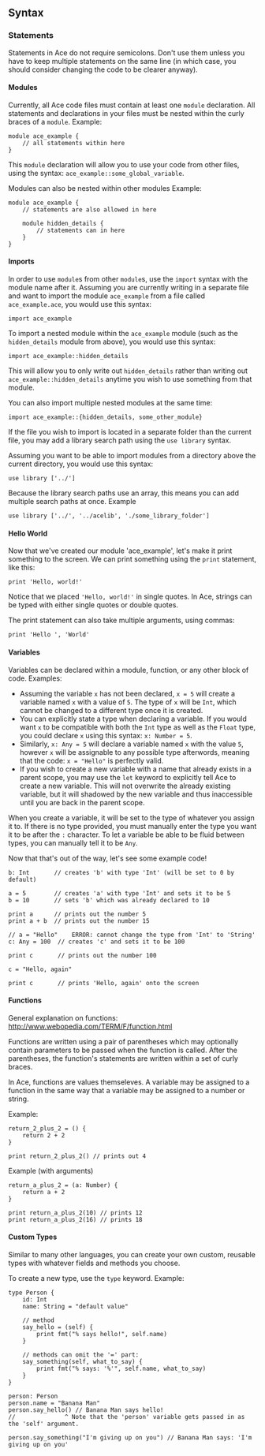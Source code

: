 ## Syntax

### Statements

Statements in Ace do not require semicolons. 
Don't use them unless you have to keep multiple statements on the same line (in which case, you should consider changing the code to be clearer anyway).

#### Modules

Currently, all Ace code files must contain at least one `module` declaration.
All statements and declarations in your files must be nested within the curly braces of a `module`.
Example:

```
module ace_example {
    // all statements within here
}
```

This `module` declaration will allow you to use your code from other files, using the syntax: `ace_example::some_global_variable`.

Modules can also be nested within other modules
Example:
```
module ace_example {
    // statements are also allowed in here

    module hidden_details {
        // statements can in here
    }
}
```

#### Imports

In order to use `module`s from other `module`s, use the `import` syntax with the module name after it.
Assuming you are currently writing in a separate file and want to import the module `ace_example` from a file called `ace_example.ace`, you would use this syntax:
```
import ace_example
```

To import a nested module within the `ace_example` module (such as the `hidden_details` module from above), you
would use this syntax:
```
import ace_example::hidden_details
```

This will allow you to only write out `hidden_details` rather than writing out `ace_example::hidden_details` anytime you wish to use something from that module.

You can also import multiple nested modules at the same time:
```
import ace_example::{hidden_details, some_other_module}
```

If the file you wish to import is located in a separate folder than the current file, you may add a library search path using the `use library` syntax.

Assuming you want to be able to import modules from a directory above the current directory, you would use this syntax:
```
use library ['../']
```

Because the library search paths use an array, this means you can add multiple search paths at once.
Example
```
use library ['../', '../acelib', './some_library_folder']
```

#### Hello World

Now that we've created our module 'ace_example', let's make it print something to the screen.
We can print something using the `print` statement, like this:

```
print 'Hello, world!'
```

Notice that we placed `'Hello, world!'` in single quotes. 
In Ace, strings can be typed with either single quotes or double quotes.

The print statement can also take multiple arguments, using commas:

```
print 'Hello ', 'World'
```

#### Variables

Variables can be declared within a module, function, or any other block of code.
Examples:
* Assuming the variable `x` has not been declared, `x = 5` will create a variable named `x` with a value of `5`. The type of `x` will be `Int`, which cannot be changed to a different type once it is created.
* You can explicitly state a type when declaring a variable. If you would want `x` to be compatible with both the `Int` type as well as the `Float` type, you could declare `x` using this syntax: `x: Number = 5`.
* Similarly, `x: Any = 5` will declare a variable named `x` with the value `5`, however `x` will be assignable to any possible type afterwords, meaning that the code: `x = "Hello"` is perfectly valid.
* If you wish to create a new variable with a name that already exists in a parent scope, you may use the `let` keyword to explicitly tell Ace to create a new variable. This will not overwrite the already existing variable, but it will shadowed by the new variable and thus inaccessible until you are back in the parent scope.

When you create a variable, it will be set to the type of whatever you assign it to. If there is no type provided, you must manually enter the type you want it to be after the `:` character. To let a variable be able to be fluid between types, you can manually tell it to be `Any`.

Now that that's out of the way, let's see some example code!

```
b: Int       // creates 'b' with type 'Int' (will be set to 0 by default)

a = 5        // creates 'a' with type 'Int' and sets it to be 5
b = 10       // sets 'b' which was already declared to 10

print a      // prints out the number 5
print a + b  // prints out the number 15

// a = "Hello"    ERROR: cannot change the type from 'Int' to 'String'
c: Any = 100  // creates 'c' and sets it to be 100

print c       // prints out the number 100

c = "Hello, again"

print c       // prints 'Hello, again' onto the screen
```

#### Functions

General explanation on functions: http://www.webopedia.com/TERM/F/function.html

Functions are written using a pair of parentheses which may optionally contain parameters to be passed when the function is called. After the parentheses, the function's statements are written within a set of curly braces.

In Ace, functions are values themseleves. A variable may be assigned to a function in the same way that a variable may be assigned to a number or string.

Example:

```
return_2_plus_2 = () {
    return 2 + 2
}

print return_2_plus_2() // prints out 4
```

Example (with arguments)
```
return_a_plus_2 = (a: Number) {
    return a + 2
}

print return_a_plus_2(10) // prints 12
print return_a_plus_2(16) // prints 18
```

#### Custom Types

Similar to many other languages, you can create your own custom, reusable types with whatever fields and methods you choose.

To create a new type, use the `type` keyword.
Example:

```
type Person {
    id: Int
    name: String = "default value"
    
    // method
    say_hello = (self) {
        print fmt("% says hello!", self.name)
    }

    // methods can omit the '=' part:
    say_something(self, what_to_say) {
        print fmt("% says: '%'", self.name, what_to_say)
    }
}

person: Person
person.name = "Banana Man"
person.say_hello() // Banana Man says hello!
//              ^ Note that the 'person' variable gets passed in as the 'self' argument.

person.say_something("I'm giving up on you") // Banana Man says: 'I'm giving up on you'

```